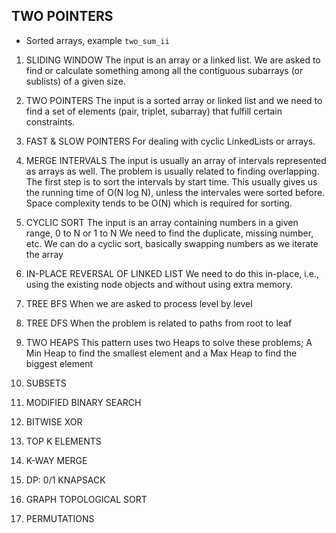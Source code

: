## TWO POINTERS
- Sorted arrays, example `two_sum_ii`

1. SLIDING WINDOW
The input is an array or a linked list. We are asked to find or 
calculate something among all the contiguous subarrays (or sublists) 
of a given size.   

2. TWO POINTERS
The input is a sorted array or linked list and we need to find a 
set of elements (pair, triplet, subarray) that fulfill certain constraints.

1. FAST & SLOW POINTERS
For dealing with cyclic LinkedLists or arrays.

2. MERGE INTERVALS
The input is usually an array of intervals represented as arrays as well.
The problem is usually related to finding overlapping.
The first step is to sort the intervals by start time. This usually gives
us the running time of O(N log N), unless the intervales were sorted before.
Space complexity tends to be O(N) which is required for sorting. 

5. CYCLIC SORT
The input is an array containing numbers in a given range, 0 to N or 1 to N
We need to find the duplicate, missing number, etc.
We can do a cyclic sort, basically swapping numbers as we iterate the array

6. IN-PLACE REVERSAL OF LINKED LIST
We need to do this in-place, i.e., using the existing node objects 
and without using extra memory.

7. TREE BFS
When we are asked to process level by level

8. TREE DFS
When the problem is related to paths from root to leaf

9.  TWO HEAPS
This pattern uses two Heaps to solve these problems; A Min Heap to find the smallest element and a Max Heap to find the biggest element

10. SUBSETS
11. MODIFIED BINARY SEARCH
12. BITWISE XOR
13. TOP K ELEMENTS
14. K-WAY MERGE
15. DP: 0/1 KNAPSACK
16. GRAPH TOPOLOGICAL SORT
17. PERMUTATIONS